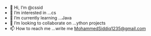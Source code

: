- 👋 Hi, I’m @cssid
- 👀 I’m interested in ...cs
- 🌱 I’m currently learning ...Java
- 💞️ I’m looking to collaborate on ...ython projects
- 📫 How to reach me ...write me MohammedSiddiq1235@gmail.com

<!---
cssid/cssid is a ✨ special ✨ repository because its `README.md` (this file) appears on your GitHub profile.
You can click the Preview link to take a look at your changes.
--->

